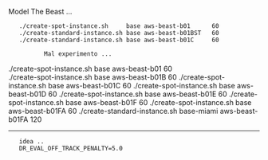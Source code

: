 Model The Beast ... 


       ./create-spot-instance.sh     base aws-beast-b01      60  
       ./create-standard-instance.sh base aws-beast-b01BST   60
       ./create-standard-instance.sh base aws-beast-b01C     60

              Mal experimento ... 

   ./create-spot-instance.sh base aws-beast-b01       60   
       ./create-spot-instance.sh base aws-beast-b01B      60 
       ./create-spot-instance.sh base aws-beast-b01C      60 
       ./create-spot-instance.sh base aws-beast-b01D      60 
           ./create-spot-instance.sh base aws-beast-b01E      60
       ./create-spot-instance.sh base aws-beast-b01F      60 
           ./create-spot-instance.sh     base       aws-beast-b01FA      60 
           ./create-standard-instance.sh base-miami aws-beast-b01FA     120 

------------------------------------------------


       idea ..
       DR_EVAL_OFF_TRACK_PENALTY=5.0